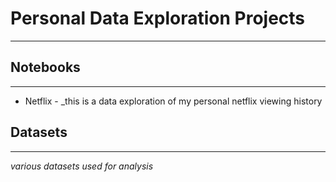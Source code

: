 # Personal Data Exploration Projects   
---

## Notebooks  
---
* Netflix - _this is a data exploration of my personal netflix viewing history  


## Datasets  
---
_various datasets used for analysis_  